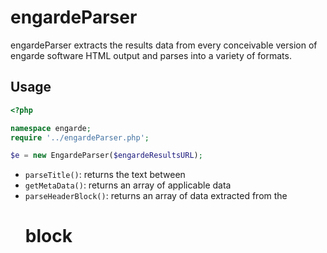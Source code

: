 engardeParser
==========

engardeParser extracts the results data from every conceivable version of 
engarde software HTML output and parses into a variety of formats.

Usage
-----

``` php
<?php

namespace engarde;
require '../engardeParser.php';

$e = new EngardeParser($engardeResultsURL);
```

* `parseTitle()`: returns the text between <title></title>
* `getMetaData()`: returns an array of applicable <meta> data
* `parseHeaderBlock()`: returns an array of data extracted from the <h1> block

